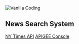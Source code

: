 ![Vanilla Coding](https://s3.ap-northeast-2.amazonaws.com/vanilla-coding/Assets/logo_regular%403x.png)

## News Search System

[NY Times API](https://developer.nytimes.com/)
[APIGEE Console](https://apigee.com/console/nytimes)
